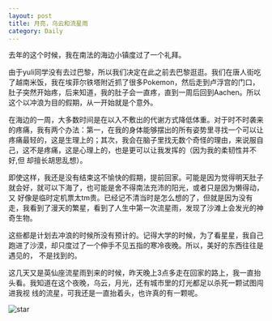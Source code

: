 ```yaml
---
layout: post
title: 月亮，乌云和流星雨
category: Daily
---
```


去年的这个时候，我在南法的海边小镇度过了一个礼拜。  

由于yuli同学没有去过巴黎，所以我们决定在此之前去巴黎逛逛。我们在唐人街吃了越南米饭，我在埃菲尔铁塔附近抓了很多Pokemon，然后走到卢浮宫的门口，
肚子突然开始疼，后来知道，我的肚子会一直疼，直到一周后回到Aachen。所以这个以冲浪为目的假期，从一开始就是个意外。  

在海边的一周，大多数时间是在以入不敷出的代谢方式降低体重。对于时不时袭来的疼痛，我有两个办法：第一，在我的身体能够摆出的所有姿势里寻找一个可以让
疼痛最轻的，这是生理上的；其次，我会在脑子里找无数个奇怪的理由，来说服自己，这不是疼痛，这是心理上的，也是更可以让我发挥的（因为我的柔韧性并不好,但
却擅长胡思乱想）。  

即使这样，我还是没有结束这不愉快的假期，提前回家。可能是因为觉得明天肚子就会好，就可以下海了，也可能是舍不得南法充沛的阳光，或者只是因为懒得动，又
好像是临时定机票太tm贵。已经记不清当时是怎么想的了，但就是因为没有走，我看到了漫天的繁星，看到了人生中第一次流星雨，发现了沙滩上会发光的神奇生物。  

这些都是计划去冲浪的时候所没有预计的。记得大学的时候，为了看星星，我自己跑进了沙漠，却只度过了一个伸手不见五指的寒冷夜晚。所以，美好的东西往往是遇见的，
不是找到的。  

这几天又是英仙座流星雨到来的时候，昨天晚上3点多走在回家的路上，我一直抬头看。我知道在这个夜晚，乌云，月光，还有城市里的灯光都足以杀死一颗试图闯进我视
线的流星，可我还是一直抬着头，也许真的有一颗呢。  

![star]({{site.baseurl}}/images/stars.jpg)
